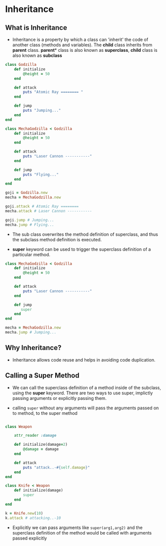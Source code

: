 # Inheritance

## What is Inheritance

* Inheritance is a property by which a class can 'inherit' the code of another class (methods and variables). The **child** class inherits from **parent** class. **parent*** class is also known as **superclass**, **child** class is also known as **subclass**

```ruby
class Godzilla
    def initialize
        @height = 50 
    end

    def attack
        puts "Atomic Ray ======== "
    end

    def jump
        puts "Jumping..."
    end
end

class MechaGodzilla < Godzilla
    def initialize
        @height = 50
    end

    def attack
        puts "Laser Cannon -----------"
    end

    def jump
        puts "Flying..."
    end
end

goji = Godzilla.new
mecha = MechaGodzilla.new

goji.attack # Atomic Ray ======== 
mecha.attack # Laser Cannon -----------

goji.jump # Jumping...
mecha.jump # Flying...
```

* The sub class overwrites the method definition of superclass, and thus the subclass method definition is executed.

* **super** keyword can be used to trigger the superclass definition of a particular method.

```ruby
class MechaGodzilla < Godzilla
    def initialize
        @height = 50
    end

    def attack
        puts "Laser Cannon -----------"
    end

    def jump
       super
    end
end

mecha = MechaGodzilla.new
mecha.jump # Jumping...
```

## Why Inheritance?

* Inheritance allows code reuse and helps in avoiding code duplication.

## Calling a Super Method

* We can call the superclass definition of a method inside of the subclass, using the **super** keyword. There are two ways to use super, implictly passing arguments or explicitly passing them.

* calling ```super``` without any arguments will pass the arguments passed on to method, to the super method

```ruby

class Weapon

    attr_reader :damage

    def initialize(damage=2)
        @damage = damage
    end

    def attack
        puts "attack..-#{self.damage}"
    end
end

class Knife < Weapon
    def initialize(damage)
        super
    end
end

k = Knife.new(10)
k.attack # attacking..-10
```

* Explicitly we can pass arguments like ```super(arg1,arg2)``` and the superclass definition of the method would be called with arguments passed explicitly